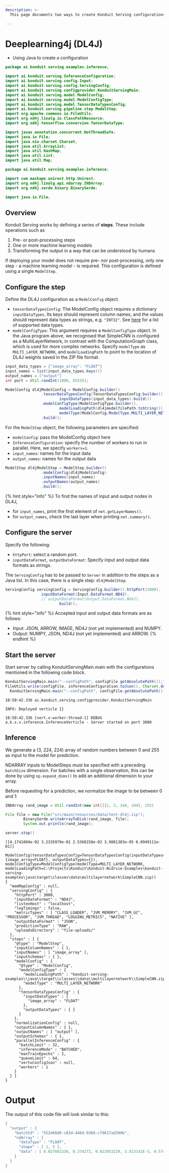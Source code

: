 ```yaml
---
description: >-
  This page documents two ways to create Konduit Serving configurations with the Java SDK:  

---
```


# Deeplearning4j \(DL4J\)


* Using Java to create a configuration


```java
package ai.konduit.serving.examples.inference;

import ai.konduit.serving.InferenceConfiguration;
import ai.konduit.serving.config.Input;
import ai.konduit.serving.config.ServingConfig;
import ai.konduit.serving.configprovider.KonduitServingMain;
import ai.konduit.serving.model.ModelConfig;
import ai.konduit.serving.model.ModelConfigType;
import ai.konduit.serving.model.TensorDataTypesConfig;
import ai.konduit.serving.pipeline.step.ModelStep;
import org.apache.commons.io.FileUtils;
import org.nd4j.linalg.io.ClassPathResource;
import org.nd4j.tensorflow.conversion.TensorDataType;

import javax.annotation.concurrent.NotThreadSafe;
import java.io.File;
import java.nio.charset.Charset;
import java.util.ArrayList;
import java.util.HashMap;
import java.util.List;
import java.util.Map;

package ai.konduit.serving.examples.inference;

import com.mashape.unirest.http.Unirest;
import org.nd4j.linalg.api.ndarray.INDArray;
import org.nd4j.serde.binary.BinarySerde;

import java.io.File;
```



## Overview

Konduit Serving works by defining a series of **steps**. These include operations such as 

1. Pre- or post-processing steps 
2. One or more machine learning models 
3. Transforming the output in a way that can be understood by humans

If deploying your model does not require pre- nor post-processing, only one step - a machine learning model - is required. This configuration is defined using a single `ModelStep`.


## Configure the step

Define the DL4J configuration as a `ModelConfig` object.

* `tensorDataTypesConfig`: The ModelConfig object requires a dictionary `inputDataTypes`. Its keys should represent column names, and the values should represent data types as strings, e.g. `"INT32"`. See [here](https://github.com/KonduitAI/konduit-serving/blob/master/konduit-serving-api/src/main/java/ai/konduit/serving/model/TensorDataType.java) for a list of supported data types. 
* `modelConfigType`: This argument requires a `ModelConfigType` object. In the Java program above, we recognised that SimpleCNN is configured as a MultiLayerNetwork, in contrast with the ComputationGraph class, which is used for more complex networks. Specify `modelType` as `MULTI_LAYER_NETWORK`, and `modelLoadingPath` to point to the location of DL4J weights saved in the ZIP file format.

```java
input_data_types = {"image_array": "FLOAT"}
input_names = list(input_data_types.keys())
output_names = ["output"]
int port = Util.randInt(1000, 65535);

ModelConfig dl4jModelConfig = ModelConfig.builder()
                .tensorDataTypesConfig(TensorDataTypesConfig.builder().
                        inputDataTypes(input_data_types).build())
                .modelConfigType(ModelConfigType.builder().
                        modelLoadingPath(dl4jmodelfilePath.toString()).
                        modelType(ModelConfig.ModelType.MULTI_LAYER_NETWORK).build())
                .build();
```

For the `ModelStep` object, the following parameters are specified:

* `modelConfig`: pass the ModelConfig object here 
* `InferenceConfiguration`: specify the number of workers to run in parallel. Here, we specify `workers=1`.
* `input_names`:  names for the input data  
* `output_names`: names for the output data

```java
ModelStep dl4jModelStep = ModelStep.builder()
                .modelConfig(dl4jModelConfig)
                .inputNames(input_names)
                .outputNames(output_names)
                .build();
```

{% hint style="info" %}
To find the names of input and output nodes in DL4J,

* for `input_names`, print the first element of `net.getLayerNames()`.
* for `output_names`, check the last layer when printing `net.summary()`. 

## Configure the server

Specify the following:

* `httpPort`: select a random port.
* `inputDataFormat`, `outputDataFormat`: Specify input and output data formats as strings. 

The `ServingConfig` has to be passed to `Server` in addition to the steps as a Java list. In this case, there is a single step: `dl4jModelStep`.

```java
ServingConfig servingConfig = ServingConfig.builder().httpPort(3000).
                inputDataFormat(Input.DataFormat.ND4J).
                // outputDataFormat(Output.DataFormat.ND4J).
                        build();
```


{% hint style="info" %}
Accepted input and output data formats are as follows:

* Input: JSON, ARROW, IMAGE, ND4J \(not yet implemented\) and NUMPY.
* Output: NUMPY, JSON, ND4J \(not yet implemented\) and ARROW.
{% endhint %}


## Start the server

Start server by calling KonduitServingMain.main with the configurations mentioned in the following code block. 

```java
KonduitServingMain.main("--configPath", configFile.getAbsolutePath());" File configFile = new File("config.json");
FileUtils.write(configFile, inferenceConfiguration.toJson(), Charset.defaultCharset());
  KonduitServingMain.main("--configPath", configFile.getAbsolutePath());
```

```text
18:50:42.336 ai.konduit.serving.configprovider.KonduitServingMain

INFO: Deployed verticle {}

18:50:42.336 [vert.x-worker-thread-1] DEBUG a.k.s.v.inference.InferenceVerticle - Server started on port 3000

```

## Inference

We generate a \(3, 224, 224\) array of random numbers between 0 and 255 as input to the model for prediction.

NDARRAY inputs to ModelSteps must be specified with a preceding `batchSize` dimension. For batches with a single observation, this can be done by using `np.expand_dims()` to add an additional dimension to your array. 

Before requesting for a prediction, we normalize the image to be between 0 and 1:

```java
INDArray rand_image = Util.randInt(new int[]{1, 3, 244, 244}, 255)
```

```java
File file = new File("src/main/resources/data/test-dl4j.zip");
        BinarySerde.writeArrayToDisk(rand_image, file);
        System.out.println(rand_image);

server.stop()
```

```text
[[4.1741084e-02 3.2335979e-01 2.5368158e-02 3.9881383e-05 6.0949111e-01]]
```

```text
ModelConfig(tensorDataTypesConfig=TensorDataTypesConfig(inputDataTypes={image_array=FLOAT}, outputDataTypes={}), modelConfigType=ModelConfigType(modelType=MULTI_LAYER_NETWORK, modelLoadingPath=C:\Projects\Konduit\Konduit-Nidrvie-Examples\konduit-serving-examples\java\target\classes\data\multilayernetwork\SimpleCNN.zip))
{
  "memMapConfig" : null,
  "servingConfig" : {
    "httpPort" : 3000,
    "inputDataFormat" : "ND4J",
    "listenHost" : "localhost",
    "logTimings" : false,
    "metricTypes" : [ "CLASS_LOADER", "JVM_MEMORY", "JVM_GC", "PROCESSOR", "JVM_THREAD", "LOGGING_METRICS", "NATIVE" ],
    "outputDataFormat" : "JSON",
    "predictionType" : "RAW",
    "uploadsDirectory" : "file-uploads/"
  },
  "steps" : [ {
    "@type" : "ModelStep",
    "inputColumnNames" : { },
    "inputNames" : [ "image_array" ],
    "inputSchemas" : { },
    "modelConfig" : {
      "@type" : "ModelConfig",
      "modelConfigType" : {
        "modelLoadingPath" : "konduit-serving-examples\\java\\target\\classes\\data\\multilayernetwork\\SimpleCNN.zip",
        "modelType" : "MULTI_LAYER_NETWORK"
      },
      "tensorDataTypesConfig" : {
        "inputDataTypes" : {
          "image_array" : "FLOAT"
        },
        "outputDataTypes" : { }
      }
    },
    "normalizationConfig" : null,
    "outputColumnNames" : { },
    "outputNames" : [ "output" ],
    "outputSchemas" : { },
    "parallelInferenceConfig" : {
      "batchLimit" : 32,
      "inferenceMode" : "BATCHED",
      "maxTrainEpochs" : 1,
      "queueLimit" : 64,
      "vertxConfigJson" : null,
      "workers" : 1
    }
  } ]
}
```

# Output
The output of this code file will look similar to this: 
```java
{
  "output" : {
    "batchId" : "552d68d0-c83d-446d-9366-cf9617ad390b",
    "ndArray" : {
      "dataType" : "FLOAT",
      "shape" : [ 1, 5 ],
      "data" : [ 0.027882336, 0.374272, 0.022953229, 3.813142E-5, 0.5748543   ]
    }
  }
}
```